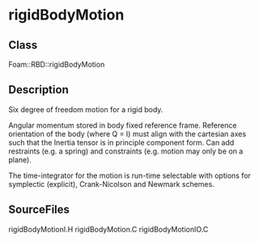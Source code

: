 # rigidBodyMotion 
## Class
Foam::RBD::rigidBodyMotion

## Description
Six degree of freedom motion for a rigid body.

Angular momentum stored in body fixed reference frame.  Reference
orientation of the body (where Q = I) must align with the cartesian axes
such that the Inertia tensor is in principle component form.  Can add
restraints (e.g. a spring) and constraints (e.g. motion may only be on a
plane).

The time-integrator for the motion is run-time selectable with options for
symplectic (explicit), Crank-Nicolson and Newmark schemes.

## SourceFiles
rigidBodyMotionI.H
rigidBodyMotion.C
rigidBodyMotionIO.C

